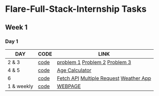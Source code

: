 # Flare-Full-Stack-Internship Tasks

## Week 1
### Day 1

| DAY | CODE | LINK |
| ---------| ---------| ---------|
| 2 & 3 | [code](https://github.com/sanketshinde3001/Flare-Full-Stack-Internship/tree/main/Day%201%20-%20Tailwind%20CSS%20%26%20Weekly%20Project) | [problem 1](https://sanketshinde3001.github.io/Flare-Full-Stack-Internship/Day%202-3%20Javascript%20Fundamentals/one.html) [Problem 2](https://sanketshinde3001.github.io/Flare-Full-Stack-Internship/Day%202-3%20Javascript%20Fundamentals/two.html) [Problem 3](https://sanketshinde3001.github.io/Flare-Full-Stack-Internship/Day%202-3%20Javascript%20Fundamentals/three.html)|
| 4 & 5 | [code](https://github.com/sanketshinde3001/Flare-Full-Stack-Internship/tree/main/Day%202-3%20Javascript%20Fundamentals) | [Age Calculator](https://sanketshinde3001.github.io/Flare-Full-Stack-Internship/Day%204-5%20DOM/index.html) |
| 6 | [code](https://github.com/sanketshinde3001/Flare-Full-Stack-Internship/tree/main/Day%204-5%20DOM) | [Fetch API](https://sanketshinde3001.github.io/Flare-Full-Stack-Internship/Day%206%20API/1%20Fetch%20api/index.html) [Multiple Request](https://sanketshinde3001.github.io/Flare-Full-Stack-Internship/Day%206%20API/2%20multiple%20http%20request/index.html) [Weather App](https://sanketshinde3001.github.io/2%20weather%20App/index.html) |
| 1 & weekly | [code](https://github.com/sanketshinde3001/Flare-Full-Stack-Internship/tree/main/Day%206%20API) | [WEBPAGE]() |

